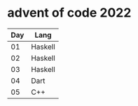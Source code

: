 # advent of code 2022

| Day | Lang |
| --- | ---- |
| 01 | Haskell |
| 02 | Haskell |
| 03 | Haskell |
| 04 | Dart |
| 05 | C++ | 
